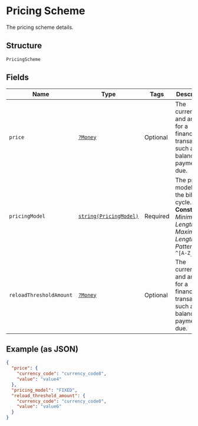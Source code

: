 
# Pricing Scheme

The pricing scheme details.

## Structure

`PricingScheme`

## Fields

| Name | Type | Tags | Description | Getter | Setter |
|  --- | --- | --- | --- | --- | --- |
| `price` | [`?Money`](../../doc/models/money.md) | Optional | The currency and amount for a financial transaction, such as a balance or payment due. | getPrice(): ?Money | setPrice(?Money price): void |
| `pricingModel` | [`string(PricingModel)`](../../doc/models/pricing-model.md) | Required | The pricing model for the billing cycle.<br>**Constraints**: *Minimum Length*: `1`, *Maximum Length*: `24`, *Pattern*: `^[A-Z_]+$` | getPricingModel(): string | setPricingModel(string pricingModel): void |
| `reloadThresholdAmount` | [`?Money`](../../doc/models/money.md) | Optional | The currency and amount for a financial transaction, such as a balance or payment due. | getReloadThresholdAmount(): ?Money | setReloadThresholdAmount(?Money reloadThresholdAmount): void |

## Example (as JSON)

```json
{
  "price": {
    "currency_code": "currency_code8",
    "value": "value4"
  },
  "pricing_model": "FIXED",
  "reload_threshold_amount": {
    "currency_code": "currency_code0",
    "value": "value6"
  }
}
```

